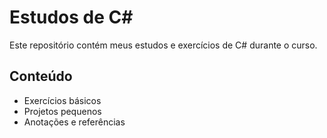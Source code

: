 # Estudos de C#

Este repositório contém meus estudos e exercícios de C# durante o curso.

## Conteúdo

- Exercícios básicos
- Projetos pequenos
- Anotações e referências

